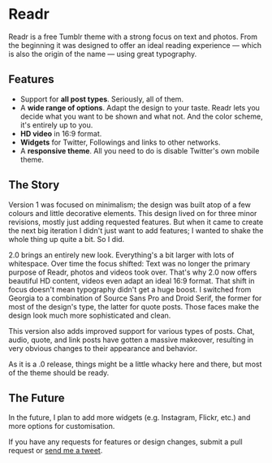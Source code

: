# Readr

Readr is a free Tumblr theme with a strong focus on text and photos. From the beginning it was designed to offer an ideal reading experience — which is also the origin of the name — using great typography.

## Features

* Support for **all post types**. Seriously, all of them.
* A **wide range of options**. Adapt the design to your taste. Readr lets you decide what you want to be shown and what not. And the color scheme, it's entirely up to you.
* **HD video** in 16:9 format.
* **Widgets** for Twitter, Followings and links to other networks.
* A **responsive theme**. All you need to do is disable Twitter's own mobile theme.

## The Story

Version 1 was focused on minimalism; the design was built atop of a few colours and little decorative elements. This design lived on for three minor revisions, mostly just adding requested features. But when it came to create the next big iteration I didn't just want to add features; I wanted to shake the whole thing up quite a bit. So I did.

2.0 brings an entirely new look. Everything's a bit larger with lots of whitespace. Over time the focus shifted: Text was no longer the primary purpose of Readr, photos and videos took over. That's why 2.0 now offers beautiful HD content, videos even adapt an ideal 16:9 format. That shift in focus doesn't mean typography didn't get a huge boost. I switched from Georgia to a combination of Source Sans Pro and Droid Serif, the former for most of the design's type, the latter for quote posts. Those faces make the design look much more sophisticated and clean.

This version also adds improved support for various types of posts. Chat, audio, quote, and link posts have gotten a massive makeover, resulting in very obvious changes to their appearance and behavior.

As it is a .0 release, things might be a little whacky here and there, but most of the theme should be ready.

## The Future

In the future, I plan to add more widgets (e.g. Instagram, Flickr, etc.) and more options for customisation.

If you have any requests for features or design changes, submit a pull request or [send me a tweet](http://twitter.com/RadLikeWhoa_).
